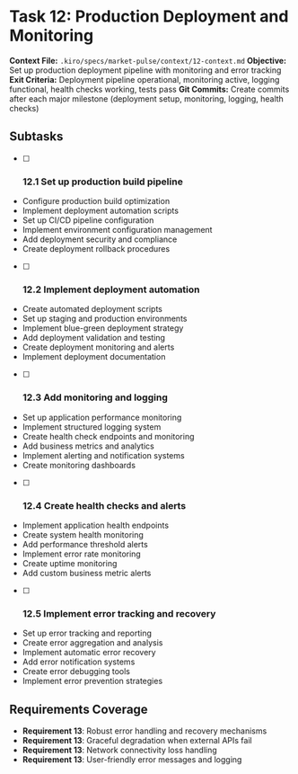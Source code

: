 # Task 12: Production Deployment and Monitoring

**Context File:** `.kiro/specs/market-pulse/context/12-context.md`
**Objective:** Set up production deployment pipeline with monitoring and error tracking
**Exit Criteria:** Deployment pipeline operational, monitoring active, logging functional, health checks working, tests pass
**Git Commits:** Create commits after each major milestone (deployment setup, monitoring, logging, health checks)

## Subtasks

- [ ] ### 12.1 Set up production build pipeline
- Configure production build optimization
- Implement deployment automation scripts
- Set up CI/CD pipeline configuration
- Implement environment configuration management
- Add deployment security and compliance
- Create deployment rollback procedures

- [ ] ### 12.2 Implement deployment automation
- Create automated deployment scripts
- Set up staging and production environments
- Implement blue-green deployment strategy
- Add deployment validation and testing
- Create deployment monitoring and alerts
- Implement deployment documentation

- [ ] ### 12.3 Add monitoring and logging
- Set up application performance monitoring
- Implement structured logging system
- Create health check endpoints and monitoring
- Add business metrics and analytics
- Implement alerting and notification systems
- Create monitoring dashboards

- [ ] ### 12.4 Create health checks and alerts
- Implement application health endpoints
- Create system health monitoring
- Add performance threshold alerts
- Implement error rate monitoring
- Create uptime monitoring
- Add custom business metric alerts

- [ ] ### 12.5 Implement error tracking and recovery
- Set up error tracking and reporting
- Create error aggregation and analysis
- Implement automatic error recovery
- Add error notification systems
- Create error debugging tools
- Implement error prevention strategies

## Requirements Coverage

- **Requirement 13**: Robust error handling and recovery mechanisms
- **Requirement 13**: Graceful degradation when external APIs fail
- **Requirement 13**: Network connectivity loss handling
- **Requirement 13**: User-friendly error messages and logging
